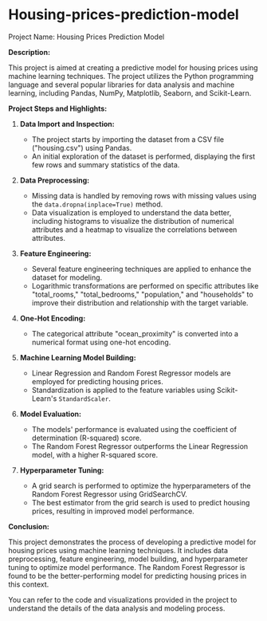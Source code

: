 # Housing-prices-prediction-model


Project Name: Housing Prices Prediction Model

**Description:**

This project is aimed at creating a predictive model for housing prices using machine learning techniques. The project utilizes the Python programming language and several popular libraries for data analysis and machine learning, including Pandas, NumPy, Matplotlib, Seaborn, and Scikit-Learn.

**Project Steps and Highlights:**

1. **Data Import and Inspection:**
   - The project starts by importing the dataset from a CSV file ("housing.csv") using Pandas.
   - An initial exploration of the dataset is performed, displaying the first few rows and summary statistics of the data.

2. **Data Preprocessing:**
   - Missing data is handled by removing rows with missing values using the `data.dropna(inplace=True)` method.
   - Data visualization is employed to understand the data better, including histograms to visualize the distribution of numerical attributes and a heatmap to visualize the correlations between attributes.

3. **Feature Engineering:**
   - Several feature engineering techniques are applied to enhance the dataset for modeling.
   - Logarithmic transformations are performed on specific attributes like "total_rooms," "total_bedrooms," "population," and "households" to improve their distribution and relationship with the target variable.

4. **One-Hot Encoding:**
   - The categorical attribute "ocean_proximity" is converted into a numerical format using one-hot encoding.

5. **Machine Learning Model Building:**
   - Linear Regression and Random Forest Regressor models are employed for predicting housing prices.
   - Standardization is applied to the feature variables using Scikit-Learn's `StandardScaler`.

6. **Model Evaluation:**
   - The models' performance is evaluated using the coefficient of determination (R-squared) score.
   - The Random Forest Regressor outperforms the Linear Regression model, with a higher R-squared score.

7. **Hyperparameter Tuning:**
   - A grid search is performed to optimize the hyperparameters of the Random Forest Regressor using GridSearchCV.
   - The best estimator from the grid search is used to predict housing prices, resulting in improved model performance.

**Conclusion:**

This project demonstrates the process of developing a predictive model for housing prices using machine learning techniques. It includes data preprocessing, feature engineering, model building, and hyperparameter tuning to optimize model performance. The Random Forest Regressor is found to be the better-performing model for predicting housing prices in this context.

You can refer to the code and visualizations provided in the project to understand the details of the data analysis and modeling process.
